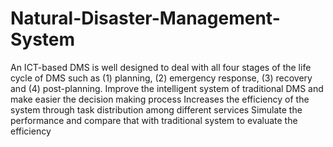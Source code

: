 # Natural-Disaster-Management-System

An ICT-based DMS is well designed to deal with all four stages of
the life cycle of DMS such as (1) planning, (2) emergency response,
(3) recovery and (4) post-planning.
Improve the intelligent system of traditional DMS and make easier the decision making process
Increases the efficiency of the system through task distribution
among different services Simulate the performance and compare that with traditional system to evaluate the efficiency
